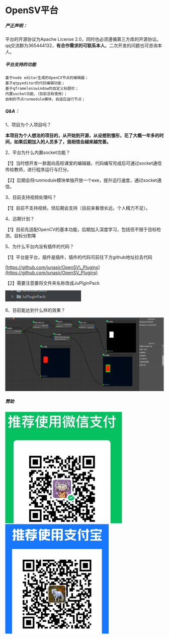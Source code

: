 # OpenSV平台
##### 严正声明：
平台的开源协议为Apache License 2.0，同时也必须遵循第三方库的开源协议。qq交流群为365444132，**有合作需求的可联系本人**。二次开发的问题也可咨询本人。



##### 平台支持的功能
```Plain Text
基于node editor生成的OpenCV节点的编辑器；
基于qtpyeditor的代码编辑功能；
基于qframelesswindow的自定义标题栏；
内置socket功能，（目前没有使用）；
自制的节点runmodule模块，自适应运行节点；
```
##### Q&A：
1、项目为个人项目吗？

**本项目为个人想法的项目的，从开始到开源，从设想到雏形，花了大概一年多的时间，如果后期加入的人员多了，我相信会越来越完善。**

2、平台为什么内置socket功能？

【1】当时想开发一款面向高校课堂的编辑器，代码编写完成后可通过socket通信传给教师，进行程序运行与打分。

【2】后期会将runmodule模块单独开放一个exe，提升运行速度，通过socket通信。

3、目前支持视频处理吗？

【1】目前不支持视频，但后期会支持（目前来看很长远，个人精力不足）。

4、远期计划？

【1】目前先适配OpenCV的基本功能，后期加入深度学习，包括但不限于目标检测，目标分割等

5、为什么平台内没有插件的代码？

【1】平台是平台，插件是插件，插件的代码可前往下方github地址拉去代码

[https://github.com/junasir/OpenSV\_Plugins](https://github.com/junasir/OpenSV_Plugins)

【2】需要注意要将文件夹名称改成JuPlginPack

![image](images/plAXCh3ibHWdDu2g36riD1WOEQOQTTznDAWGXxmePtY.png)

6、目前能达到什么样的效果？

![image](images/Db0B2TxyS0G22WaZ79cc7bWnZs7OdRe9Oe1oqn_cyQE.png)



##### 赞助
![image](images/aXTo0b_u4JO2xv135cRrV44BojGrOCFzARlQaHyHh6s.png)
![image](images/YQS3uLzvUxQLkg5LMUG9BNZQbtFKhNQB4qIsYmmIkBE.png)

